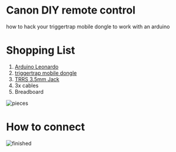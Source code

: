Canon DIY remote control
========================

how to hack your triggertrap mobile dongle to work with an arduino

# Shopping List
1. [Arduino Leonardo](http://arduino.cc/en/Main/arduinoBoardLeonardo)
2. [triggertrap mobile dongle](http://triggertrap.com/products/triggertrap-mobile-kits/for-canon/)
3. [TRRS 3.5mm Jack](https://www.sparkfun.com/products/11570)
4. 3x cables
5. Breadboard

![pieces](https://farm4.staticflickr.com/3945/15687283145_9763dbf8dc.jpg)

# How to connect
![finished](https://farm6.staticflickr.com/5610/15687283555_2f5158cf27.jpg)


